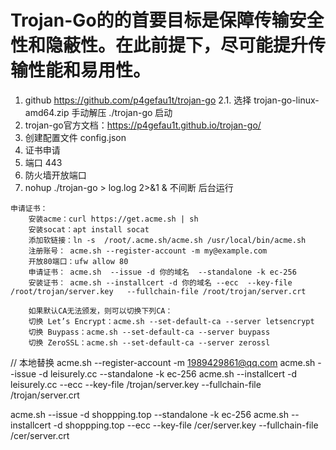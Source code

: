 # Trojan-Go的的首要目标是保障传输安全性和隐蔽性。在此前提下，尽可能提升传输性能和易用性。
1. github https://github.com/p4gefau1t/trojan-go
2.1. 选择 trojan-go-linux-amd64.zip 手动解压 ./trojan-go 启动
2. trojan-go官方文档：https://p4gefau1t.github.io/trojan-go/
3. 创建配置文件 config.json
4. 证书申请
5. 端口 443
6. 防火墙开放端口
7. nohup ./trojan-go > log.log 2>&1 & 不间断 后台运行
```
申请证书：
    安装acme：curl https://get.acme.sh | sh
    安装socat：apt install socat
    添加软链接：ln -s  /root/.acme.sh/acme.sh /usr/local/bin/acme.sh
    注册账号： acme.sh --register-account -m my@example.com
    开放80端口：ufw allow 80
    申请证书： acme.sh  --issue -d 你的域名  --standalone -k ec-256
    安装证书： acme.sh --installcert -d 你的域名 --ecc  --key-file   /root/trojan/server.key   --fullchain-file /root/trojan/server.crt 
 
    如果默认CA无法颁发，则可以切换下列CA：
    切换 Let’s Encrypt：acme.sh --set-default-ca --server letsencrypt
    切换 Buypass：acme.sh --set-default-ca --server buypass
    切换 ZeroSSL：acme.sh --set-default-ca --server zerossl
```

// 本地替换
acme.sh --register-account -m 1989429861@qq.com
acme.sh  --issue -d leisurely.cc  --standalone -k ec-256
acme.sh --installcert -d leisurely.cc --ecc  --key-file   /trojan/server.key   --fullchain-file /trojan/server.crt 

acme.sh  --issue -d shoppping.top  --standalone -k ec-256
acme.sh --installcert -d shoppping.top --ecc  --key-file   /cer/server.key   --fullchain-file /cer/server.crt 